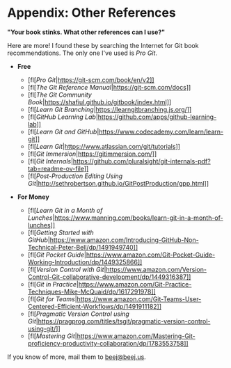 # Appendix: Other References

**"Your book stinks. What other references can I use?"**

Here are more! I found these by searching the Internet for Git book
recommendations. The only one I've used is *Pro Git*.

* **Free**
  * [fl[_Pro Git_|https://git-scm.com/book/en/v2]]
  * [fl[_The Git Reference Manual_|https://git-scm.com/docs]]
  * [fl[_The Git Community Book_|https://shafiul.github.io/gitbook/index.html]]
  * [fl[_Learn Git Branching_|https://learngitbranching.js.org/]]
  * [fl[_GitHub Learning Lab_|https://github.com/apps/github-learning-lab]]
  * [fl[_Learn Git and GitHub_|https://www.codecademy.com/learn/learn-git]]
  * [fl[_Learn Git_|https://www.atlassian.com/git/tutorials]]
  * [fl[_Git Immersion_|https://gitimmersion.com/]]
  * [fl[_Git Internals_|https://github.com/pluralsight/git-internals-pdf?tab=readme-ov-file]]
  * [fl[_Post-Production Editing Using Git_|http://sethrobertson.github.io/GitPostProduction/gpp.html]]

* **For Money**
  * [fl[_Learn Git in a Month of Lunches_|https://www.manning.com/books/learn-git-in-a-month-of-lunches]]
  * [fl[_Getting Started with GitHub_|https://www.amazon.com/Introducing-GitHub-Non-Technical-Peter-Bell/dp/1491949740]]
  * [fl[_Git Pocket Guide_|https://www.amazon.com/Git-Pocket-Guide-Working-Introduction/dp/1449325866]]
  * [fl[_Version Control with Git_|https://www.amazon.com/Version-Control-Git-collaborative-development/dp/1449316387]]
  * [fl[_Git in Practice_|https://www.amazon.com/Git-Practice-Techniques-Mike-McQuaid/dp/1617291978]]
  * [fl[_Git for Teams_|https://www.amazon.com/Git-Teams-User-Centered-Efficient-Workflows/dp/1491911182]]
  * [fl[_Pragmatic Version Control using Git_|https://pragprog.com/titles/tsgit/pragmatic-version-control-using-git/]]
  * [fl[_Mastering Git_|https://www.amazon.com/Mastering-Git-proficiency-productivity-collaboration/dp/1783553758]]

If you know of more, mail them to [beej@beej.us](mailto:beej@beej.us).

